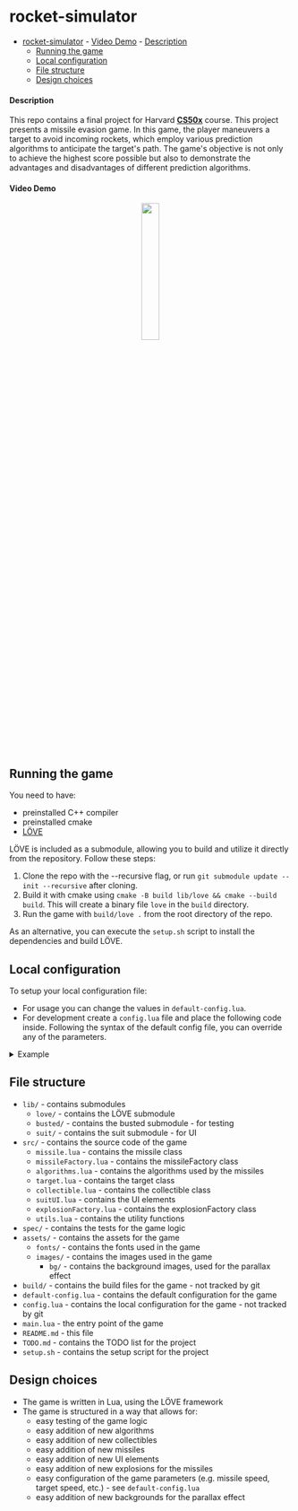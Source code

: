 rocket-simulator
================

- [rocket-simulator](#rocket-simulator)
      - [Video Demo](#video-demo)
      - [Description](#description)
  - [Running the game](#running-the-game)
  - [Local configuration](#local-configuration)
  - [File structure](#file-structure)
  - [Design choices](#design-choices)

#### Description
This repo contains a final project for Harvard [**CS50x**](https://cs50.harvard.edu/x/) course.
This project presents a missile evasion game. In this game, the player maneuvers a target to avoid incoming rockets, which employ various prediction algorithms to anticipate the target's path. The game's objective is not only to achieve the highest score possible but also to demonstrate the advantages and disadvantages of different prediction algorithms.

#### Video Demo
[<div align="center">
    <img src="https://www.gstatic.com/youtube/img/branding/youtubelogo/svg/youtubelogo.svg" width="25%"/>
    </div>
](https://www.youtube.com/)

Running the game
----------------

You need to have:
- preinstalled C++ compiler
- preinstalled cmake
- [LÖVE](https://github.com/love2d/love.git)

LÖVE is included as a submodule, allowing you to build and utilize it directly from the repository. Follow these steps:
1. Clone the repo with the --recursive flag, or run `git submodule update --init --recursive` after cloning.
2. Build it with cmake using `cmake -B build lib/love && cmake --build build`. This will create a binary file `love` in the `build` directory.
3. Run the game with `build/love .` from the root directory of the repo.

As an alternative, you can execute the `setup.sh` script to install the dependencies and build LÖVE.

Local configuration
-------------------

To setup your local configuration file:
- For usage you can change the values in `default-config.lua`.
- For development create a `config.lua` file and place the following code inside. Following the syntax of the default config file, you can override any of the parameters.

<details>
<summary>Example</summary>

```lua
-- Create a local override table
local localConfig = {
    missile = {
        y = 400                       -- Adjust the initial y position of the missile
        -- You can override other missile parameters here
    },
    target = {
        speed = 8         -- Adjust the initial speed of the target
        -- You can override other target parameters here
    }
}

-- Export the configuration
return localConfig

```
</details>

File structure
--------------

- `lib/` - contains submodules
  - `love/` - contains the LÖVE submodule
  - `busted/` - contains the busted submodule - for testing
  - `suit/` - contains the suit submodule - for UI
- `src/` - contains the source code of the game
  - `missile.lua` - contains the missile class
  - `missileFactory.lua` - contains the missileFactory class
  - `algorithms.lua` - contains the algorithms used by the missiles
  - `target.lua` - contains the target class
  - `collectible.lua` - contains the collectible class
  - `suitUI.lua` - contains the UI elements
  - `explosionFactory.lua` - contains the explosionFactory class
  - `utils.lua` - contains the utility functions
- `spec/` - contains the tests for the game logic
- `assets/` - contains the assets for the game
  - `fonts/` - contains the fonts used in the game
  - `images/` - contains the images used in the game
    - `bg/` - contains the background images, used for the parallax effect
- `build/` - contains the build files for the game - not tracked by git
- `default-config.lua` - contains the default configuration for the game
- `config.lua` - contains the local configuration for the game - not tracked by git
- `main.lua` - the entry point of the game
- `README.md` - this file
- `TODO.md` - contains the TODO list for the project
- `setup.sh` - contains the setup script for the project

Design choices
--------------

- The game is written in Lua, using the LÖVE framework
- The game is structured in a way that allows for:
  - easy testing of the game logic
  - easy addition of new algorithms
  - easy addition of new collectibles
  - easy addition of new missiles
  - easy addition of new UI elements
  - easy addition of new explosions for the missiles
  - easy configuration of the game parameters (e.g. missile speed, target speed, etc.) - see `default-config.lua`
  - easy addition of new backgrounds for the parallax effect
